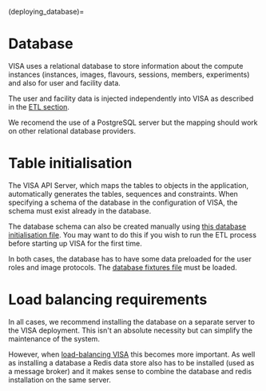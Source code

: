 (deploying_database)=
# Database

VISA uses a relational database to store information about the compute instances (instances, images, flavours, sessions, members, experiments) and also for user and facility data.

The user and facility data is injected independently into VISA as described in the [ETL section](development_etl).

We recomend the use of a PostgreSQL server but the mapping should work on other relational database providers.

# Table initialisation

The VISA API Server, which maps the tables to objects in the application, automatically generates the tables, sequences and constraints. When specifying a schema of the database in the configuration of VISA, the schema must exist already in the database. 

The database schema can also be created manually using <a href="../_static/files/visa-db-init.sql">this database initialisation file</a>. You may want to do this if you wish to run the ETL process before starting up VISA for the first time.

In both cases, the database has to have some data preloaded for the user roles and image protocols. The <a href="../_static/files/visa-db-fixtures.sql">database fixtures file</a> must be loaded.

# Load balancing requirements

In all cases, we recommend installing the database on a separate server to the VISA deployment. This isn't an absolute necessity but can simplify the maintenance of the system.

However, when [load-balancing VISA](deployment_load_balancing) this becomes more important. As well as installing a database a Redis data store also has to be installed (used as a message broker) and it makes sense to combine the database and redis installation on the same server.


